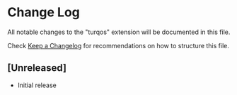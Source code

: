 # Change Log

All notable changes to the "turqos" extension will be documented in this file.

Check [Keep a Changelog](http://keepachangelog.com/) for recommendations on how to structure this file.

## [Unreleased]

- Initial release
